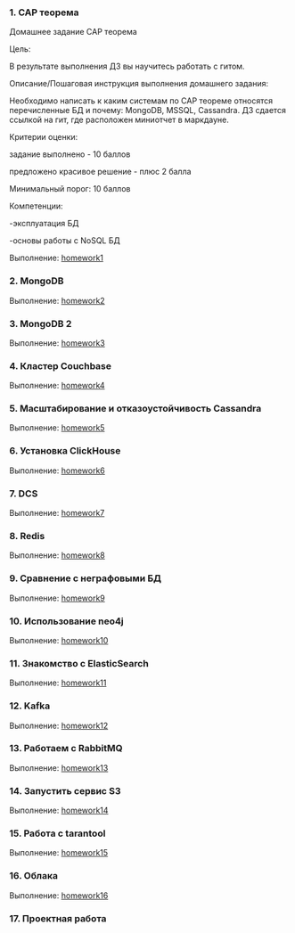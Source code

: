 ### 1. CAP теорема
Домашнее задание CAP теорема

Цель:

В результате выполнения ДЗ вы научитесь работать с гитом.

Описание/Пошаговая инструкция выполнения домашнего задания:

Необходимо написать к каким системам по CAP теореме относятся перечисленные БД и почему:
MongoDB, MSSQL, Cassandra.
ДЗ сдается ссылкой на гит, где расположен миниотчет в маркдауне.

Критерии оценки:

задание выполнено - 10 баллов

предложено красивое решение - плюс 2 балла

Минимальный порог: 10 баллов

Компетенции:

-эксплуатация БД

-основы работы с NoSQL БД

Выполнение: [homework1](https://github.com/ole-vep/otus_nosql/blob/main/1/hw1.md)

### 2. MongoDB
Выполнение: [homework2](https://github.com/ole-vep/otus_nosql/blob/main/2/hw2.md)

### 3. MongoDB 2
Выполнение: [homework3](https://github.com/ole-vep/otus_nosql/blob/main/3/hw3.md)

### 4. Кластер Couchbase
Выполнение: [homework4](https://github.com/ole-vep/otus_nosql/blob/main/4/hw4.md)

### 5. Масштабирование и отказоустойчивость Cassandra
Выполнение: [homework5](https://github.com/ole-vep/otus_nosql/blob/main/5/hw5.md)

### 6. Установка ClickHouse
Выполнение: [homework6](https://github.com/ole-vep/otus_nosql/blob/main/6/hw6.md)

### 7. DCS
Выполнение: [homework7](https://github.com/ole-vep/otus_nosql/blob/main/7/hw7.md)

### 8. Redis
Выполнение: [homework8](https://github.com/ole-vep/otus_nosql/blob/main/8/hw8.md)

### 9. Сравнение с неграфовыми БД
Выполнение: [homework9](https://github.com/ole-vep/otus_nosql/blob/main/9/hw9.md)

### 10. Использование neo4j
Выполнение: [homework10](https://github.com/ole-vep/otus_nosql/blob/main/10/hw10.md)

### 11. Знакомство с ElasticSearch
Выполнение: [homework11](https://github.com/ole-vep/otus_nosql/blob/main/11/hw11.md)

### 12. Kafka
Выполнение: [homework12](https://github.com/ole-vep/otus_nosql/blob/main/12/hw12.md)

### 13. Работаем с RabbitMQ
Выполнение: [homework13](https://github.com/ole-vep/otus_nosql/blob/main/13/hw13.md)

### 14. Запустить сервис S3
Выполнение: [homework14](https://github.com/ole-vep/otus_nosql/blob/main/14/hw14.md)

### 15. Работа с tarantool
Выполнение: [homework15](https://github.com/ole-vep/otus_nosql/blob/main/15/hw15.md)

### 16. Облака
Выполнение: [homework16](https://github.com/ole-vep/otus_nosql/blob/main/16/hw16.md)

### 17. Проектная работа